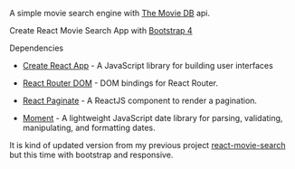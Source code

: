 A simple movie search engine with [The Movie DB](https://www.themoviedb.org/) api.

Create React Movie Search App with [Bootstrap 4](https://getbootstrap.com/)

Dependencies

* [Create React App] - A JavaScript library for building user interfaces
* [React Router DOM] - DOM bindings for React Router.
* [React Paginate] - A ReactJS component to render a pagination.
* [Moment] - A lightweight JavaScript date library for parsing, validating, manipulating, and formatting dates.

   [Create React App]: <https://reactjs.org/>
   [React Router DOM]: <https://www.npmjs.com/package/react-router-dom>
   [React Paginate]: <https://www.npmjs.com/package/react-paginate>
   [Moment]: <https://www.npmjs.com/package/moment>

It is kind of updated version from my previous project [react-movie-search](https://github.com/ibelal/react-movie-search/) but this time with bootstrap and responsive.